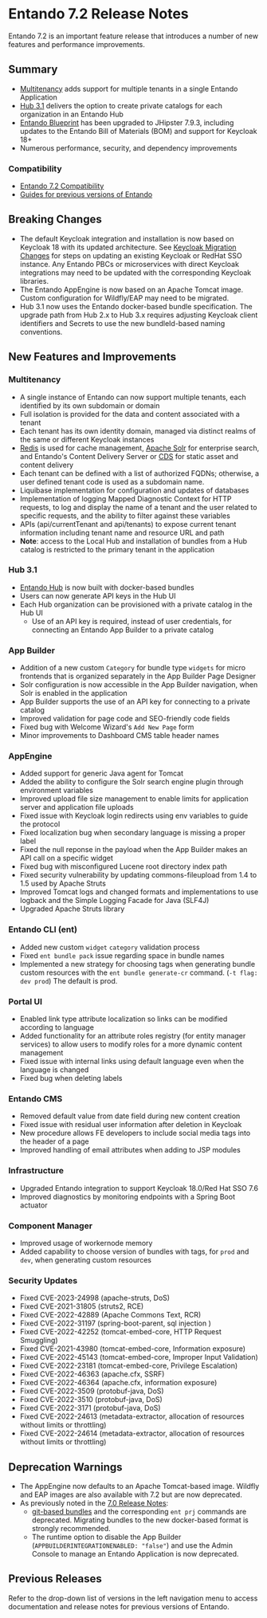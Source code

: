 # Entando 7.2 Release Notes

Entando 7.2 is an important feature release that introduces a number of new features and performance improvements.

## Summary
- [Multitenancy](#multitenancy) adds support for multiple tenants in a single Entando Application
- [Hub 3.1](../../tutorials/solution/entando-hub.md) delivers the option to create private catalogs for each organization in an Entando Hub
- [Entando Blueprint](../create/blueprint-features.md) has been upgraded to JHipster 7.9.3, including updates to the Entando Bill of Materials (BOM) and support for Keycloak 18+
- Numerous performance, security, and dependency improvements 

### Compatibility
* [Entando 7.2 Compatibility](https://entando.com/entando-de-app/cmsresources/cms/documents/Entando_7.2_Compatibility.pdf)
* [Guides for previous versions of Entando](https://entando.com/page/en/compatibility-guide)

## Breaking Changes
* The default Keycloak integration and installation is now based on Keycloak 18 with its updated architecture. See [Keycloak Migration Changes](https://www.keycloak.org/docs/latest/upgrading/index.html#migration-changes) for steps on updating an existing Keycloak or RedHat SSO instance. Any Entando PBCs or microservices with direct Keycloak integrations may need to be updated with the corresponding Keycloak libraries.
* The Entando AppEngine is now based on an Apache Tomcat image. Custom configuration for Wildfly/EAP may need to be migrated.
* Hub 3.1 now uses the Entando docker-based bundle specification. The upgrade path from Hub 2.x to Hub 3.x requires adjusting Keycloak client identifiers and Secrets to use the new bundleId-based naming conventions.


## New Features and Improvements

### Multitenancy
- A single instance of Entando can now support multiple tenants, each identified by its own subdomain or domain
- Full isolation is provided for the data and content associated with a tenant
- Each tenant has its own identity domain, managed via distinct realms of the same or different Keycloak instances
- [Redis](../tutorials/consume/redis.md) is used for cache management, [Apache Solr](../../tutorials/consume/solr.md) for enterprise search, and Entando's Content Delivery Server or [CDS](../../tutorials/consume/mt-cds.md) for static asset and content delivery
- Each tenant can be defined with a list of authorized FQDNs; otherwise, a user defined tenant code is used as a subdomain name. 
- Liquibase implementation for configuration and updates of databases 
- Implementation of logging Mapped Diagnostic Context for HTTP requests, to log and display the name of a tenant and the user related to specific requests, and the ability to filter against these variables
- APIs (api/currentTenant and api/tenants) to expose current tenant information including tenant name and resource URL and path
- **Note**: access to the Local Hub and installation of bundles from a Hub catalog is restricted to the primary tenant in the application

### Hub 3.1
- [Entando Hub](../../tutorials/solution/entando-hub.md) is now built with docker-based bundles
- Users can now generate API keys in the Hub UI 
- Each Hub organization can be provisioned with a private catalog in the Hub UI 
  - Use of an API key is required, instead of user credentials, for connecting an Entando App Builder to a private catalog

### App Builder
- Addition of a new custom `Category` for bundle type `widgets` for micro frontends that is organized separately in the App Builder Page Designer
- Solr configuration is now accessible in the App Builder navigation, when Solr is enabled in the application
- App Builder supports the use of an API key for connecting to a private catalog
- Improved validation for page code and SEO-friendly code fields
- Fixed bug with Welcome Wizard's `Add New Page` form 
- Minor improvements to Dashboard CMS table header names

### AppEngine
- Added support for generic Java agent for Tomcat
- Added the ability to configure the Solr search engine plugin through environment variables
- Improved upload file size management to enable limits for application server and application file uploads
- Fixed issue with Keycloak login redirects using env variables to guide the protocol
- Fixed localization bug when secondary language is missing a proper label 
- Fixed the null reponse in the payload when the App Builder makes an API call on a specific widget 
- Fixed bug with misconfigured Lucene root directory index path
- Fixed security vulnerability by updating commons-fileupload from 1.4 to 1.5 used by Apache Struts
- Improved Tomcat logs and changed formats and implementations to use logback and the Simple Logging Facade for Java (SLF4J)
- Upgraded Apache Struts library

### Entando CLI (ent)
- Added new custom `widget` `category` validation process 
- Fixed `ent bundle pack` issue regarding space in bundle names
- Implemented a new strategy for choosing tags when generating bundle custom resources with the `ent bundle generate-cr` command. (`-t flag: dev prod`) The default is prod.

### Portal UI
- Enabled link type attribute localization so links can be modified according to language 
- Added functionality for an attribute roles registry (for entity manager services) to allow users to modify roles for a more dynamic content management
- Fixed issue with internal links using default language even when the language is changed
- Fixed bug when deleting labels

### Entando CMS
- Removed default value from date field during new content creation 
- Fixed issue with residual user information after deletion in Keycloak
- New procedure allows FE developers to include social media tags into the header of a page
- Improved handling of email attributes when adding to JSP modules 

### Infrastructure
- Upgraded Entando integration to support Keycloak 18.0/Red Hat SSO 7.6
- Improved diagnostics by monitoring endpoints with a Spring Boot actuator

### Component Manager
- Improved usage of workernode memory
- Added capability to choose version of bundles with tags, for `prod` and `dev`, when generating custom resources

### Security Updates
- Fixed CVE-2023-24998 (apache-struts, DoS)
- Fixed CVE-2021-31805 (struts2, RCE)
- Fixed CVE-2022-42889 (Apache Commons Text, RCR)
- Fixed CVE-2022-31197 (spring-boot-parent, sql injection )
- Fixed CVE-2022-42252 (tomcat-embed-core, HTTP Request Smuggling)
- Fixed CVE-2021-43980 (tomcat-embed-core, Information exposure)
- Fixed CVE-2022-45143 (tomcat-embed-core, Improper Input Validation)
- Fixed CVE-2022-23181 (tomcat-embed-core, Privilege Escalation)
- Fixed CVE-2022-46363 (apache.cfx, SSRF)
- Fixed CVE-2022-46364 (apache.cfx, information exposure) 
- Fixed CVE-2022-3509 (protobuf-java, DoS)
- Fixed CVE-2022-3510 (protobuf-java, DoS) 
- Fixed CVE-2022-3171 (protobuf-java, DoS)
- Fixed CVE-2022-24613 (metadata-extractor, allocation of resources without limits or throttling)
- Fixed CVE-2022-24614 (metadata-extractor, allocation of resources without limits or throttling)


## Deprecation Warnings
* The AppEngine now defaults to an Apache Tomcat-based image. Wildfly and EAP images are also available with 7.2 but are now deprecated.
* As previously noted in the [7.0 Release Notes](../../../v7.1/docs/releases/README.md):
  *  [git-based bundles](../reference/bundle-comparison.md) and the corresponding `ent prj` commands are deprecated. Migrating bundles to the new docker-based format is strongly recommended. 
  * The runtime option to disable the App Builder (`APPBUILDERINTEGRATIONENABLED: "false"`) and use the Admin Console to manage an Entando Application is now deprecated.

## Previous Releases

Refer to the drop-down list of versions in the left navigation menu to access documentation and release notes for previous versions of Entando.